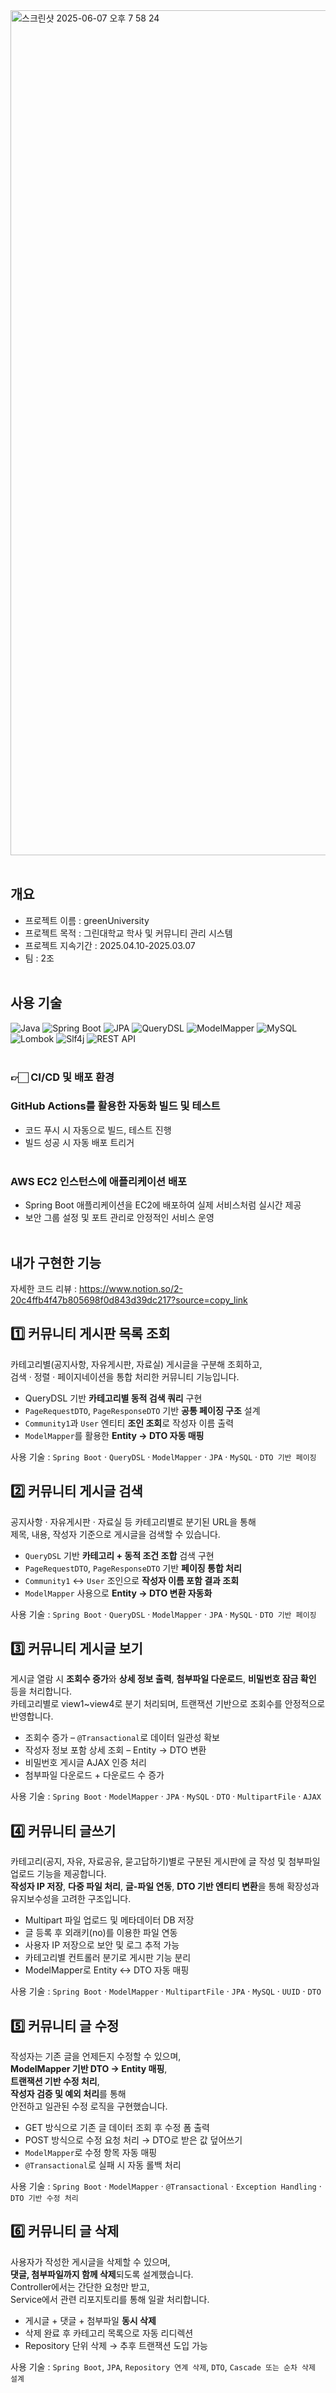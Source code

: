 <img width="1352" alt="스크린샷 2025-06-07 오후 7 58 24" src="https://github.com/user-attachments/assets/3c243976-0ce7-4038-a32f-19b6abb0d81c" />
<br><br>

## 개요
- 프로젝트 이름 : greenUniversity
- 프로젝트 목적 : 그린대학교 학사 및 커뮤니티 관리 시스템
- 프로젝트 지속기간 : 2025.04.10-2025.03.07
- 팀 : 2조 
<br><br>

## 사용 기술
![Java](https://img.shields.io/badge/Java-ED8B00?style=for-the-badge&logo=openjdk&logoColor=white)
![Spring Boot](https://img.shields.io/badge/SpringBoot-6DB33F?style=for-the-badge&logo=springboot&logoColor=white)
![JPA](https://img.shields.io/badge/JPA-Hibernate-59666C?style=for-the-badge)
![QueryDSL](https://img.shields.io/badge/QueryDSL-0769AD?style=for-the-badge)
![ModelMapper](https://img.shields.io/badge/ModelMapper-4285F4?style=for-the-badge)
![MySQL](https://img.shields.io/badge/MySQL-00000F?style=for-the-badge&logo=mysql&logoColor=white)
![Lombok](https://img.shields.io/badge/Lombok-EA3324?style=for-the-badge)
![Slf4j](https://img.shields.io/badge/Slf4j-0085CA?style=for-the-badge)
![REST API](https://img.shields.io/badge/RESTful%20API-6C757D?style=for-the-badge)<br><br>

### 👉🏻 CI/CD 및 배포 환경
### GitHub Actions를 활용한 자동화 빌드 및 테스트
* 코드 푸시 시 자동으로 빌드, 테스트 진행
* 빌드 성공 시 자동 배포 트리거<br><br>

### AWS EC2 인스턴스에 애플리케이션 배포
* Spring Boot 애플리케이션을 EC2에 배포하여 실제 서비스처럼 실시간 제공
* 보안 그룹 설정 및 포트 관리로 안정적인 서비스 운영<br><br>

## 내가 구현한 기능 
자세한 코드 리뷰 : https://www.notion.so/2-20c4ffb4f47b805698f0d843d39dc217?source=copy_link

## 1️⃣ 커뮤니티 게시판 목록 조회

카테고리별(공지사항, 자유게시판, 자료실) 게시글을 구분해 조회하고,  
검색 · 정렬 · 페이지네이션을 통합 처리한 커뮤니티 기능입니다.

-  QueryDSL 기반 **카테고리별 동적 검색 쿼리** 구현
-  `PageRequestDTO`, `PageResponseDTO` 기반 **공통 페이징 구조** 설계
-  `Community1`과 `User` 엔티티 **조인 조회**로 작성자 이름 출력
-  `ModelMapper`를 활용한 **Entity → DTO 자동 매핑**

사용 기술  : `Spring Boot` · `QueryDSL` · `ModelMapper` · `JPA` · `MySQL` · `DTO 기반 페이징`

## 2️⃣ 커뮤니티 게시글 검색

공지사항 · 자유게시판 · 자료실 등 카테고리별로 분기된 URL을 통해  
제목, 내용, 작성자 기준으로 게시글을 검색할 수 있습니다.

-  `QueryDSL` 기반 **카테고리 + 동적 조건 조합** 검색 구현
-  `PageRequestDTO`, `PageResponseDTO` 기반 **페이징 통합 처리**
-  `Community1` ↔ `User` 조인으로 **작성자 이름 포함 결과 조회**
-  `ModelMapper` 사용으로 **Entity → DTO 변환 자동화**

사용 기술  : `Spring Boot` · `QueryDSL` · `ModelMapper` · `JPA` · `MySQL` · `DTO 기반 페이징`

## 3️⃣ 커뮤니티 게시글 보기

게시글 열람 시 **조회수 증가**와 **상세 정보 출력**, **첨부파일 다운로드**, **비밀번호 잠금 확인** 등을 처리합니다.  
카테고리별로 view1~view4로 분기 처리되며, 트랜잭션 기반으로 조회수를 안정적으로 반영합니다.

-  조회수 증가 – `@Transactional`로 데이터 일관성 확보
-  작성자 정보 포함 상세 조회 – Entity → DTO 변환
-  비밀번호 게시글 AJAX 인증 처리
-  첨부파일 다운로드 + 다운로드 수 증가

사용 기술  : `Spring Boot` · `ModelMapper` · `JPA` · `MySQL` · `DTO` · `MultipartFile` · `AJAX`

## 4️⃣ 커뮤니티 글쓰기

카테고리(공지, 자유, 자료공유, 묻고답하기)별로 구분된 게시판에 글 작성 및 첨부파일 업로드 기능을 제공합니다.  
**작성자 IP 저장**, **다중 파일 처리**, **글-파일 연동**, **DTO 기반 엔티티 변환**을 통해 확장성과 유지보수성을 고려한 구조입니다.

-  Multipart 파일 업로드 및 메타데이터 DB 저장
-  글 등록 후 외래키(no)를 이용한 파일 연동
-  사용자 IP 저장으로 보안 및 로그 추적 가능
-  카테고리별 컨트롤러 분기로 게시판 기능 분리
-  ModelMapper로 Entity ↔ DTO 자동 매핑

사용 기술  : `Spring Boot` · `ModelMapper` · `MultipartFile` · `JPA` · `MySQL` · `UUID` · `DTO`

## 5️⃣ 커뮤니티 글 수정

작성자는 기존 글을 언제든지 수정할 수 있으며,  
**ModelMapper 기반 DTO → Entity 매핑**,  
**트랜잭션 기반 수정 처리**,  
**작성자 검증 및 예외 처리**를 통해  
안전하고 일관된 수정 로직을 구현했습니다.

-  GET 방식으로 기존 글 데이터 조회 후 수정 폼 출력
-  POST 방식으로 수정 요청 처리 → DTO로 받은 값 덮어쓰기
-  `ModelMapper`로 수정 항목 자동 매핑
-  `@Transactional`로 실패 시 자동 롤백 처리

사용 기술  : `Spring Boot` · `ModelMapper` · `@Transactional` · `Exception Handling` · `DTO 기반 수정 처리`

## 6️⃣ 커뮤니티 글 삭제

사용자가 작성한 게시글을 삭제할 수 있으며,  
**댓글, 첨부파일까지 함께 삭제**되도록 설계했습니다.  
Controller에서는 간단한 요청만 받고,  
Service에서 관련 리포지토리를 통해 일괄 처리합니다.

-  게시글 + 댓글 + 첨부파일 **동시 삭제**
-  삭제 완료 후 카테고리 목록으로 자동 리디렉션
-  Repository 단위 삭제 → 추후 트랜잭션 도입 가능

사용 기술  : `Spring Boot`, `JPA`, `Repository 연계 삭제`, `DTO`, `Cascade 또는 순차 삭제 설계`














